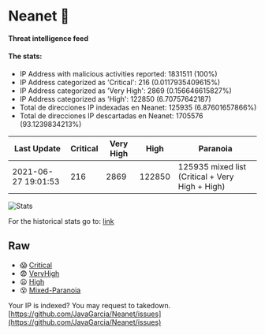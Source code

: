 # Neanet :hocho:
#### Threat intelligence feed
#### The stats:

- IP Address with malicious activities reported: 1831511 (100%)
- IP Address categorized as 'Critical':  216 (0.0117935409615%)
- IP Address categorized as 'Very High':  2869 (0.156646615827%)
- IP Address categorized as 'High':  122850 (6.70757642187)
- Total de direcciones IP indexadas en Neanet:  125935 (6.87601657866%)
- Total de direcciones IP descartadas en Neanet:  1705576 (93.1239834213%)

| Last Update | Critical | Very High | High | Paranoia |
| --- | --- | --- | --- | --- |
| 2021-06-27 19:01:53 | 216 | 2869 | 122850 | 125935 mixed list (Critical + Very High + High)|

![Stats](https://docs.google.com/spreadsheets/d/e/2PACX-1vSnaNMIXVabIpDJjufMlzH7poXnshF3mgd8Is1g9ytUEzVsP5my4Trn8f-xkoLLQ38xpL3HtmUexLo6/pubchart?oid=501124687&format=image)

For the historical stats go to: [link](/stats.csv)
## Raw
- :scream: [Critical](https://raw.githubusercontent.com/JavaGarcia/Neanet/master/blacklists/neanet_critical.txt)
- :fearful: [VeryHigh](https://raw.githubusercontent.com/JavaGarcia/Neanet/master/blacklists/neanet_veryHigh.txtt)
- :frowning: [High](https://raw.githubusercontent.com/JavaGarcia/Neanet/master/blacklists/neanet_high.txt)
- :dizzy_face: [Mixed-Paranoia](https://raw.githubusercontent.com/JavaGarcia/Neanet/master/blacklists/neanet_all.txt)


Your IP is indexed? You may request to takedown. [https://github.com/JavaGarcia/Neanet/issues](https://github.com/JavaGarcia/Neanet/issues)








































































































































































































































































































































































































































































































































































































































































































































































































































































































































































































































































































































































































































































































































































































































































































































































































































































































































































































































































































































































































































































































































































































































































































































































































































































































































































































































































































































































































































































































































































































































































































































































































































































































































































































































































































































































































































































































































































































































































































































































































































































































































































































































































































































































































































































































































































































































































































































































































































































































































































































































































































































































































































































































































































































































































































































































































































































































































































































































































































































































































































































































































































































































































































































































































































































































































































































































































































































































































































































































































































































































































































































































































































































































































































































































































